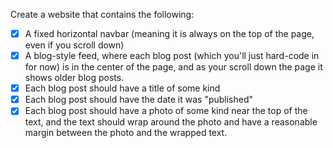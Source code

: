 Create a website that contains the following:

* [x] A fixed horizontal navbar (meaning it is always on the top of the page, even if you scroll down)
* [x] A blog-style feed, where each blog post (which you'll just hard-code in for now) is in the center of the page, and as your scroll down the page it shows older blog posts.
* [x] Each blog post should have a title of some kind
* [x] Each blog post should have the date it was "published"
* [x] Each blog post should have a photo of some kind near the top of the text, and the text should wrap around the photo and have a reasonable margin between the photo and the wrapped text.